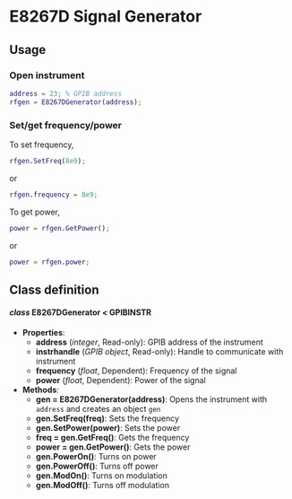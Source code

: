 # E8267D Signal Generator
## Usage
### Open instrument
```matlab
address = 23; % GPIB address
rfgen = E8267DGenerator(address);
```
### Set/get frequency/power
To set frequency,
```matlab
rfgen.SetFreq(8e9);
```
or
```matlab
rfgen.frequency = 8e9;
```
To get power,
```matlab
power = rfgen.GetPower();
```
or
```matlab
power = rfgen.power;
```
## Class definition
#### *class* E8267DGenerator < GPIBINSTR
* **Properties**: 
  * **address** (*integer*, Read-only): GPIB address of the instrument
  * **instrhandle** (*GPIB object*, Read-only):  Handle to communicate with instrument
  * **frequency** (*float*, Dependent): Frequency of the signal
  * **power** (*float*, Dependent): Power of the signal
* **Methods**:
  * **gen = E8267DGenerator(address)**: Opens the instrument with `address` and creates an object `gen`
  * **gen.SetFreq(freq)**: Sets the frequency
  * **gen.SetPower(power)**: Sets the power
  * **freq = gen.GetFreq()**: Gets the frequency
  * **power = gen.GetPower()**: Gets the power
  * **gen.PowerOn()**: Turns on power
  * **gen.PowerOff()**: Turns off power
  * **gen.ModOn()**: Turns on modulation
  * **gen.ModOff()**: Turns off modulation
